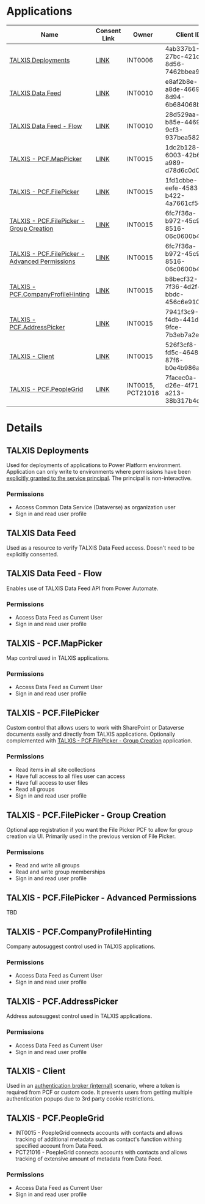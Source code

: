 
# Applications

| Name | Consent Link | Owner | Client ID |
| - | - | - | - |
| [TALXIS Deployments](#talxis-deployments) | [LINK](https://talxis.com/add-deployment-app) | INT0006 | 4ab337b1-27bc-421d-8d56-7462bbea9831
| [TALXIS Data Feed](#talxis-data-feed) | [LINK](https://login.microsoftonline.com/common/adminconsent?client_id=e8af2b8e-a8de-4669-8d94-6b684068beef) | INT0010 | e8af2b8e-a8de-4669-8d94-6b684068beef
| [TALXIS Data Feed - Flow](#talxis-data-feed---flow) | [LINK](https://talxis.com/add-connectors-app) | INT0010 | 28d529aa-b85e-4469-9cf3-937bea582555
| [TALXIS - PCF.MapPicker](#talxis---pcfmappicker) | [LINK](https://login.microsoftonline.com/common/adminconsent?client_id=1dc2b128-6003-42b6-a989-d78d6c0d0a5c) | INT0015 | 1dc2b128-6003-42b6-a989-d78d6c0d0a5c
| [TALXIS - PCF.FilePicker](#talxis---pcffilepicker) | [LINK](https://talxis.com/add-dms-app) | INT0015 | 1fd1cbbe-eefe-4583-b422-4a7661cf5c60
| [TALXIS - PCF.FilePicker - Group Creation](#talxis---pcffilepicker---group-creation) | [LINK](https://login.microsoftonline.com/common/adminconsent?client_id=6fc7f36a-b972-45c9-8516-06c0600b4183) | INT0015 | 6fc7f36a-b972-45c9-8516-06c0600b4183
| [TALXIS - PCF.FilePicker - Advanced Permissions](#talxis---pcffilepicker---advanced-permissions) | [LINK](https://login.microsoftonline.com/common/adminconsent?client_id=a6631d2e-c9f0-4327-ba73-5fc8cb87a037) | INT0015 | 6fc7f36a-b972-45c9-8516-06c0600b4183
| [TALXIS - PCF.CompanyProfileHinting](#talxis---pcfcompanyprofilehinting) | [LINK](https://talxis.com/add-controls-app) | INT0015 | b8becf32-7f36-4d2f-bbdc-456c6e910405
| [TALXIS - PCF.AddressPicker](#talxis---pcfaddresspicker) | [LINK](https://login.microsoftonline.com/common/adminconsent?client_id=7941f3c9-f4db-441d-9fce-7b3eb7a2ef10) | INT0015 | 7941f3c9-f4db-441d-9fce-7b3eb7a2ef10
| [TALXIS - Client](#talxis---client) | [LINK](https://login.microsoftonline.com/common/adminconsent?client_id=526f3cf8-fd5c-4648-87f6-b0e4b986acdb) | INT0015 | 526f3cf8-fd5c-4648-87f6-b0e4b986acdb
| [TALXIS - PCF.PeopleGrid](#talxis---pcfpeoplegrid) | [LINK](https://login.microsoftonline.com/common/adminconsent?client_id=7facec0a-d26e-4f71-a213-38b317b4dfe0) | INT0015, PCT21016 | 7facec0a-d26e-4f71-a213-38b317b4dfe0

# Details

## TALXIS Deployments

Used for deployments of applications to Power Platform environment. Application can only write to environments where permissions have been [explicitly granted to the service principal](https://learn.microsoft.com/en-us/power-platform/admin/manage-application-users). The principal is non-interactive.

### Permissions
* Access Common Data Service (Dataverse) as organization user
* Sign in and read user profile

## TALXIS Data Feed

Used as a resource to verify TALXIS Data Feed access. Doesn't need to be explicitly consented.

## TALXIS Data Feed - Flow

Enables use of TALXIS Data Feed API from Power Automate.

### Permissions
* Access Data Feed as Current User
* Sign in and read user profile

## TALXIS - PCF.MapPicker

Map control used in TALXIS applications.

### Permissions
* Access Data Feed as Current User
* Sign in and read user profile

## TALXIS - PCF.FilePicker

Custom control that allows users to work with SharePoint or Dataverse documents easily and directly from TALXIS applications. Optionally complemented with [TALXIS - PCF.FilePicker - Group Creation](#talxis---pcffilepicker---group-creation) application.

### Permissions
* Read items in all site collections
* Have full access to all files user can access
* Have full access to user files
* Read all groups
* Sign in and read user profile

## TALXIS - PCF.FilePicker - Group Creation

Optional app registration if you want the File Picker PCF to allow for group creation via UI. Primarily used in the previous version of File Picker.

### Permissions
* Read and write all groups
* Read and write group memberships
* Sign in and read user profile

## TALXIS - PCF.FilePicker - Advanced Permissions

TBD

## TALXIS - PCF.CompanyProfileHinting

Company autosuggest control used in TALXIS applications.

### Permissions
* Access Data Feed as Current User
* Sign in and read user profile

## TALXIS - PCF.AddressPicker

Address autosuggest control used in TALXIS applications.

### Permissions
* Access Data Feed as Current User
* Sign in and read user profile

## TALXIS - Client

Used in an [authentication broker (internal)](https://dev.azure.com/thenetworg/INT0015/_wiki/wikis/INT0015.wiki/4301/Authentication-Flow?anchor=authentication-broker) scenario, where a token is required from PCF or custom code. It prevents users from getting multiple authentication popups due to 3rd party cookie restrictions.

## TALXIS - PCF.PeopleGrid

* INT0015 - PoepleGrid connects accounts with contacts and allows tracking of additional metadata such as contact's function withing specified account from Data Feed.
* PCT21016 - PoepleGrid connects accounts with contacts and allows tracking of extensive amount of metadata from Data Feed.

### Permissions
* Access Data Feed as Current User
* Sign in and read user profile
